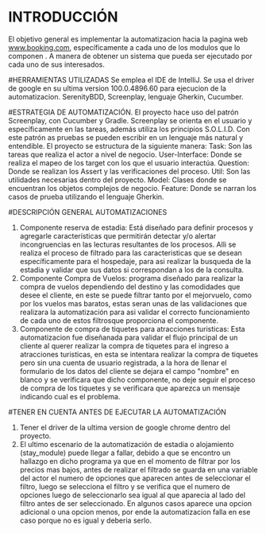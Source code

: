 # INTRODUCCIÓN
El objetivo general es implementar la automatizacion hacia la pagina web www.booking.com, específicamente a cada uno 
de los modulos que lo componen . A manera de obtener un sistema que pueda ser ejecutado por cada uno de sus interesados. 

#HERRAMIENTAS UTILIZADAS
Se emplea el IDE de IntelliJ. Se usa el driver de google en su ultima version 100.0.4896.60 para ejecucion de la automatizacion. SerenityBDD, Screenplay, lenguaje Gherkin, Cucumber.
 
#ESTRATEGIA DE AUTOMATIZACIÓN.
El proyecto hace uso del patrón Screenplay, con Cucumber y Gradle. Screenplay se orienta en el usuario y específicamente en las tareas, además utiliza los principios 
S.O.L.I.D. Con este patrón as pruebas se pueden escribir en un lenguaje más natural y entendible. El proyecto se estructura de la siguiente manera:
Task: Son las tareas que realiza el actor a nivel de negocio.
User-Interface: Donde se realiza el mapeo de los target con los que el usuario interactúa. 
Question: Donde se realizan los Assert y las verificaciones del proceso. 
Util: Son las utilidades necesarias dentro del proyecto. 
Model: Clases donde se encuentran los objetos complejos de negocio.
Feature: Donde se narran los casos de prueba utilizando el lenguaje Gherkin. 

#DESCRIPCIÓN GENERAL AUTOMATIZACIONES
1. Componente reserva de estadia: Está diseñado para definir procesos y agregarle características que permitirán detectar y/o alertar incongruencias en las 
lecturas resultantes de los procesos. Alli se realiza el proceso de filtrado para las caracteristicas que se desean específicamente para el hospedaje, para asi realizar la busqueda de la estadia y validar que sus datos si correspondan a los de la consulta.
2. Componente Compra de Vuelos: programa diseñado para realizar la compra de vuelos dependiendo del destino y las comodidades que desee el cliente, en este se puede filtrar tanto por el mejorvuelo, como por los vuelos mas baratos, estas seran unas de las validaciones que realizara la automatización para asi validar el correcto funcionamiento de cada uno de estos filtrosque proporciona el componente.
3. Componente de compra de tiquetes para atracciones turisticas: Esta automatizacion fue diseñanada para validar el flujo principal de un cliente al querer realizar la compra de tiquetes para el ingreso a atracciones turisticas, en esta se intentara realizar la compra de tiquetes pero sin una cuenta de usuario registrada, a la hora de llenar el formulario de los datos del cliente se dejara el campo "nombre" en blanco y se verificara que dicho componente, no deje seguir el proceso de compra de los tiquetes y se verificara que aparezca un mensaje indicando cual es el problema.
	
#TENER EN CUENTA ANTES DE EJECUTAR LA AUTOMATIZACIÓN
1. Tener el driver de la ultima version de google chrome dentro del proyecto.
2. El ultimo escenario de la automatización de estadia o alojamiento (stay_module) puede llegar a fallar, debido a que se encontro un hallazgo en dicho programa ya que en el momento de filtrar por los precios mas bajos, antes de realizar el filtrado se guarda en una variable del actor el numero de opciones que aparecen antes de seleccionar el filtro, luego se selecciona el filtro y se verifica que el numero de opciones luego de seleccionarlo sea igual al que aparecia al lado del filtro antes de ser seleccionado. En algunos casos aparece una opcion adicional o una opcion menos, por ende la automatizacion falla en ese caso porque no es igual y deberia serlo.



